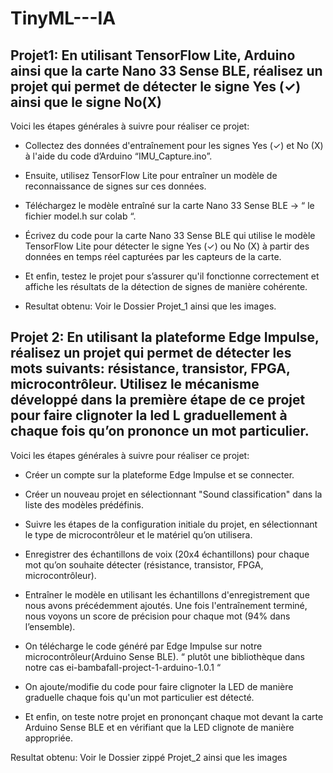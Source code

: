 # TinyML---IA
## Projet1: En utilisant TensorFlow Lite, Arduino ainsi que la carte Nano 33 Sense BLE, réalisez un projet qui permet de détecter le signe Yes (✓) ainsi que le signe No(X)

Voici les étapes générales à suivre pour réaliser ce projet:

- Collectez des données d'entraînement pour les signes Yes (✓) et No (X) à l'aide      du code d’Arduino “IMU_Capture.ino”.

- Ensuite, utilisez TensorFlow Lite pour entraîner un modèle de reconnaissance de signes sur ces données.

- Téléchargez le modèle entraîné sur la carte Nano 33 Sense BLE → “ le fichier model.h sur colab “.

- Écrivez du code pour la carte Nano 33 Sense BLE qui utilise le modèle TensorFlow Lite pour détecter le signe Yes (✓) ou No (X) à partir des données en temps réel   capturées par les capteurs de la carte.

- Et enfin, testez le projet pour s’assurer qu'il fonctionne correctement et affiche les résultats de la détection de signes de manière cohérente.


 * Resultat obtenu: Voir le Dossier Projet_1 ainsi que les images.


## Projet 2: En utilisant la plateforme Edge Impulse, réalisez un projet qui permet de détecter les mots suivants: résistance, transistor, FPGA, microcontrôleur. Utilisez le mécanisme développé dans la première étape de ce projet pour faire clignoter la led L graduellement à chaque fois qu’on prononce un mot particulier. 


Voici les étapes générales à suivre pour réaliser ce projet:

- Créer un compte sur la plateforme Edge Impulse et se connecter.

- Créer un nouveau projet en sélectionnant "Sound classification" dans la liste des modèles prédéfinis.

- Suivre les étapes de la configuration initiale du projet, en sélectionnant le type de microcontrôleur et le matériel qu’on utilisera.

- Enregistrer des échantillons de voix (20x4 échantillons) pour chaque mot qu’on souhaite détecter (résistance, transistor, FPGA, microcontrôleur). 

- Entraîner le modèle en utilisant les échantillons d'enregistrement que nous avons précédemment ajoutés. Une fois l'entraînement terminé, nous voyons un score de précision pour chaque mot (94% dans l’ensemble).

- On télécharge le code généré par Edge Impulse sur notre microcontrôleur(Arduino Sense BLE). “ plutôt une bibliothèque dans notre cas ei-bambafall-project-1-arduino-1.0.1 “

- On ajoute/modifie du code pour faire clignoter la LED de manière graduelle chaque fois qu'un mot particulier est détecté.

- Et enfin, on teste notre projet en prononçant chaque mot devant la carte Arduino Sense BLE et en vérifiant que la LED clignote de manière appropriée.


Resultat obtenu: Voir le Dossier zippé Projet_2 ainsi que les images 

